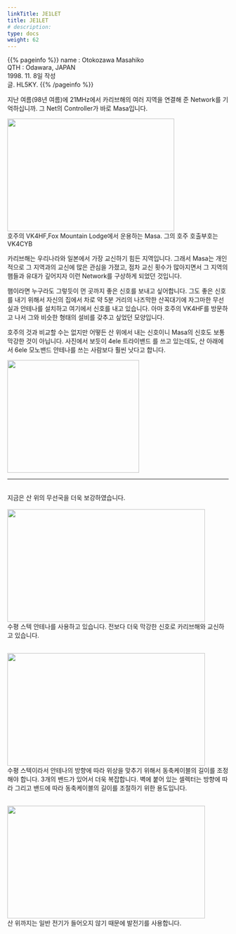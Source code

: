 ```yaml
---
linkTitle: JE1LET
title: JE1LET
# description: 
type: docs
weight: 62
---
```

{{% pageinfo %}}
name : Otokozawa Masahiko<br>
QTH   : Odawara, JAPAN<br>
1998. 11. 8일 작성<br>
글. HL5KY.
{{% /pageinfo %}}

지난 여름(98년 여름)에 21MHz에서 카리브해의 여러 지역을 연결해 준 Network를 기억하십니까. 그 Net의 Controller가 바로 Masa입니다.


<img src="/friendship/img/je1let-1.jpg" style="width:380px;height:256"><br>
호주의 VK4HF,Fox Mountain Lodge에서 운용하는 Masa. 그의 호주 호출부호는 VK4CYB

카리브해는 우리나라와 일본에서 가장 교신하기 힘든 지역입니다. 그래서 Masa는 개인적으로 그 지역과의 교신에 많은 관심을 가졌고, 점차 교신 횟수가 많아지면서 그 지역의 햄들과 유대가 깊어지자 이런 Network를 구상하게 되었던 것입니다.

햄이라면 누구라도 그렇듯이 먼 곳까지 좋은 신호를 보내고 싶어합니다. 그도 좋은 신호를 내기 위해서 자신의 집에서 차로 약 5분 거리의 나즈막한 산꼭대기에  자그마한 무선실과 안테나를 설치하고 여기에서 신호를 내고 있습니다. 아마 호주의 VK4HF를 방문하고 나서 그와 비슷한 형태의 설비를 갖추고 싶었던 모양입니다.

호주의 것과 비교할 수는 없지만 어떻든 산 위에서 내는 신호이니 Masa의 신호도 보통 막강한 것이 아닙니다. 사진에서 보듯이 4ele 트라이밴드 를 쓰고 있는데도, 산 아래에서 6ele 모노밴드 안테나를 쓰는 사람보다 훨씬 낫다고 합니다.

<img src="/friendship/img/je1let-3.jpg" style="width:300px;height:256"><br>

----------------------------------------------
<br>
지금은 산 위의 무선국을 더욱 보강하였습니다.<br><br>
<img src="/friendship/img/je1let_ant.jpeg" style="width:450px;height:256"><br>
수평 스텍 안테나를 사용하고 있습니다. 전보다 더욱 막강한 신호로 카리브해와 교신하고 있습니다.<br><br>



<img src="/friendship/img/je1let_shack.jpeg" style="width:450px;height:256"><br>
수평 스텍이라서 안테나의 방향에 따라 위상을 맞추기 위해서 동축케이블의 길이를 조정해야 합니다. 3개의 밴드가 있어서 더욱 복잡합니다. 벽에 붙어 있는 셀렉터는 방향에 따라 그리고 밴드에 따라 동축케이블의 길이를 조절하기 위한 용도입니다.<br><br>


<img src="/friendship/img/je1let_generator.jpeg" style="width:450px;height:256"><br>
산 위까지는 일반 전기가 들어오지 않기 때문에 발전기를 사용합니다.